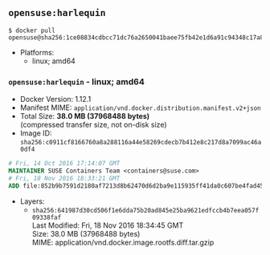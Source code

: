 ## `opensuse:harlequin`

```console
$ docker pull opensuse@sha256:1ce08834cdbcc71dc76a2650041baee75fb42e1d6a91c94348c17a8329245b5b
```

-	Platforms:
	-	linux; amd64

### `opensuse:harlequin` - linux; amd64

-	Docker Version: 1.12.1
-	Manifest MIME: `application/vnd.docker.distribution.manifest.v2+json`
-	Total Size: **38.0 MB (37968488 bytes)**  
	(compressed transfer size, not on-disk size)
-	Image ID: `sha256:c0911cf8166760a8a288116a44e58269cdecb7b412e8c217d8a7099ac46a0df4`

```dockerfile
# Fri, 14 Oct 2016 17:14:07 GMT
MAINTAINER SUSE Containers Team <containers@suse.com>
# Fri, 18 Nov 2016 18:33:21 GMT
ADD file:852b9b7591d2180af7213d8b62470d6d2ba9e115935ff41da0c607be4fad4534 in / 
```

-	Layers:
	-	`sha256:641987d30cd506f1e6dda75b20ad845e25ba9621edfccb4b7eea057f09338faf`  
		Last Modified: Fri, 18 Nov 2016 18:34:45 GMT  
		Size: 38.0 MB (37968488 bytes)  
		MIME: application/vnd.docker.image.rootfs.diff.tar.gzip
